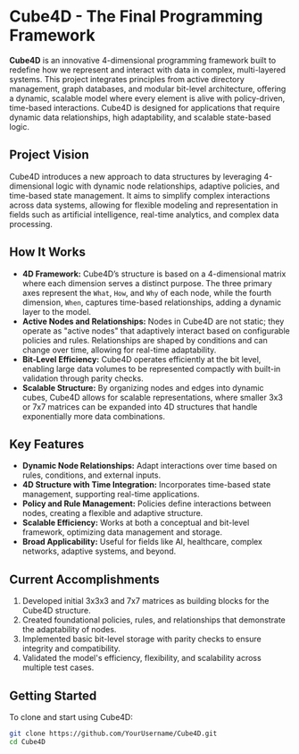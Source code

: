 # Cube4D - The Final Programming Framework

**Cube4D** is an innovative 4-dimensional programming framework built to redefine how we represent and interact with data in complex, multi-layered systems. This project integrates principles from active directory management, graph databases, and modular bit-level architecture, offering a dynamic, scalable model where every element is alive with policy-driven, time-based interactions. Cube4D is designed for applications that require dynamic data relationships, high adaptability, and scalable state-based logic.

## Project Vision
Cube4D introduces a new approach to data structures by leveraging 4-dimensional logic with dynamic node relationships, adaptive policies, and time-based state management. It aims to simplify complex interactions across data systems, allowing for flexible modeling and representation in fields such as artificial intelligence, real-time analytics, and complex data processing.

## How It Works
- **4D Framework:** Cube4D’s structure is based on a 4-dimensional matrix where each dimension serves a distinct purpose. The three primary axes represent the `What`, `How`, and `Why` of each node, while the fourth dimension, `When`, captures time-based relationships, adding a dynamic layer to the model.
- **Active Nodes and Relationships:** Nodes in Cube4D are not static; they operate as "active nodes" that adaptively interact based on configurable policies and rules. Relationships are shaped by conditions and can change over time, allowing for real-time adaptability.
- **Bit-Level Efficiency:** Cube4D operates efficiently at the bit level, enabling large data volumes to be represented compactly with built-in validation through parity checks.
- **Scalable Structure:** By organizing nodes and edges into dynamic cubes, Cube4D allows for scalable representations, where smaller 3x3 or 7x7 matrices can be expanded into 4D structures that handle exponentially more data combinations.

## Key Features
- **Dynamic Node Relationships:** Adapt interactions over time based on rules, conditions, and external inputs.
- **4D Structure with Time Integration:** Incorporates time-based state management, supporting real-time applications.
- **Policy and Rule Management:** Policies define interactions between nodes, creating a flexible and adaptive structure.
- **Scalable Efficiency:** Works at both a conceptual and bit-level framework, optimizing data management and storage.
- **Broad Applicability:** Useful for fields like AI, healthcare, complex networks, adaptive systems, and beyond.

## Current Accomplishments
1. Developed initial 3x3x3 and 7x7 matrices as building blocks for the Cube4D structure.
2. Created foundational policies, rules, and relationships that demonstrate the adaptability of nodes.
3. Implemented basic bit-level storage with parity checks to ensure integrity and compatibility.
4. Validated the model's efficiency, flexibility, and scalability across multiple test cases.

## Getting Started
To clone and start using Cube4D:
```bash
git clone https://github.com/YourUsername/Cube4D.git
cd Cube4D
